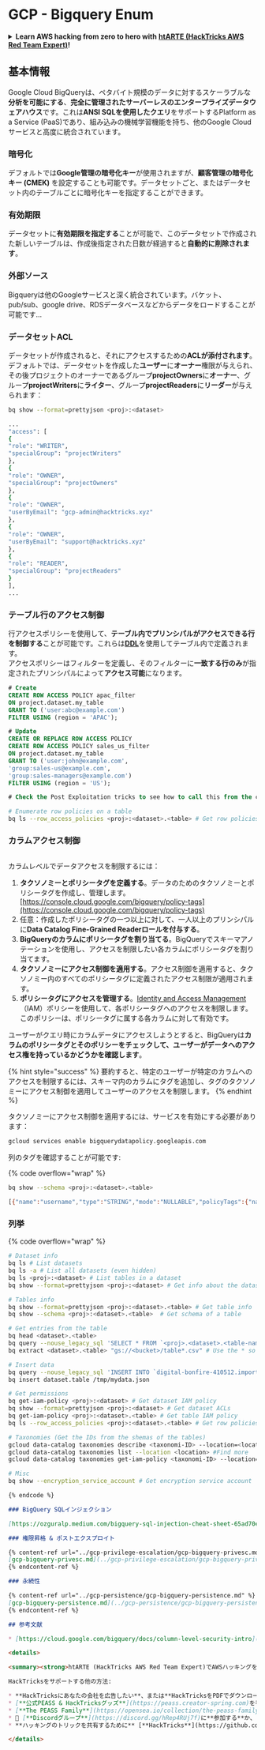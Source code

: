# GCP - Bigquery Enum

<details>

<summary><strong>Learn AWS hacking from zero to hero with</strong> <a href="https://training.hacktricks.xyz/courses/arte"><strong>htARTE (HackTricks AWS Red Team Expert)</strong></a><strong>!</strong></summary>

HackTricksをサポートする他の方法:

* **HackTricksにあなたの会社を広告したい**、または**HackTricksをPDFでダウンロードしたい**場合は、[**サブスクリプションプラン**](https://github.com/sponsors/carlospolop)をチェックしてください！
* [**公式PEASS & HackTricksグッズ**](https://peass.creator-spring.com)を入手する
* [**The PEASS Family**](https://opensea.io/collection/the-peass-family)を発見し、独占的な[**NFTs**](https://opensea.io/collection/the-peass-family)のコレクションをチェックする
* 💬 [**Discordグループ**](https://discord.gg/hRep4RUj7f)に**参加する**か、[**テレグラムグループ**](https://t.me/peass)に参加するか、**Twitter** 🐦 [**@carlospolopm**](https://twitter.com/carlospolopm)を**フォローする**。
* **HackTricks**にPRを提出して、あなたのハッキングのコツを共有する [**HackTricks**](https://github.com/carlospolop/hacktricks) と [**HackTricks Cloud**](https://github.com/carlospolop/hacktricks-cloud)
* &#x20;githubリポジトリ。

</details>

## 基本情報

Google Cloud BigQueryは、ペタバイト規模のデータに対するスケーラブルな**分析を可能にする**、**完全に管理されたサーバーレスのエンタープライズデータウェアハウス**です。これは**ANSI SQLを使用したクエリ**をサポートするPlatform as a Service (PaaS)であり、組み込みの機械学習機能を持ち、他のGoogle Cloudサービスと高度に統合されています。

### 暗号化

デフォルトでは**Google管理の暗号化キー**が使用されますが、**顧客管理の暗号化キー (CMEK)** を設定することも可能です。データセットごと、またはデータセット内のテーブルごとに暗号化キーを指定することができます。

### 有効期限

データセットに**有効期限を指定する**ことが可能で、このデータセットで作成された新しいテーブルは、作成後指定された日数が経過すると**自動的に削除されます**。

### 外部ソース

Bigqueryは他のGoogleサービスと深く統合されています。バケット、pub/sub、google drive、RDSデータベースなどからデータをロードすることが可能です...

### データセットACL

データセットが作成されると、それにアクセスするための**ACLが添付されます**。デフォルトでは、データセットを作成した**ユーザー**に**オーナー**権限が与えられ、その後プロジェクトのオーナーであるグループ**projectOwners**に**オーナー**、グループ**projectWriters**に**ライター**、グループ**projectReaders**に**リーダー**が与えられます：
```bash
bq show --format=prettyjson <proj>:<dataset>

...
"access": [
{
"role": "WRITER",
"specialGroup": "projectWriters"
},
{
"role": "OWNER",
"specialGroup": "projectOwners"
},
{
"role": "OWNER",
"userByEmail": "gcp-admin@hacktricks.xyz"
},
{
"role": "OWNER",
"userByEmail": "support@hacktricks.xyz"
},
{
"role": "READER",
"specialGroup": "projectReaders"
}
],
...
```
### テーブル行のアクセス制御

行アクセスポリシーを使用して、**テーブル内でプリンシパルがアクセスできる行を制御する**ことが可能です。これらは[**DDL**](https://cloud.google.com/bigquery/docs/reference/standard-sql/data-definition-language#create_row_access_policy_statement)を使用してテーブル内で定義されます。\
アクセスポリシーはフィルターを定義し、そのフィルターに**一致する行のみ**が指定されたプリンシパルによって**アクセス可能**になります。
```sql
# Create
CREATE ROW ACCESS POLICY apac_filter
ON project.dataset.my_table
GRANT TO ('user:abc@example.com')
FILTER USING (region = 'APAC');

# Update
CREATE OR REPLACE ROW ACCESS POLICY
CREATE ROW ACCESS POLICY sales_us_filter
ON project.dataset.my_table
GRANT TO ('user:john@example.com',
'group:sales-us@example.com',
'group:sales-managers@example.com')
FILTER USING (region = 'US');

# Check the Post Exploitation tricks to see how to call this from the cli
```

```bash
# Enumerate row policies on a table
bq ls --row_access_policies <proj>:<dataset>.<table> # Get row policies
```
### カラムアクセス制御

<figure><img src="../../../.gitbook/assets/image (3) (1).png" alt=""><figcaption></figcaption></figure>

カラムレベルでデータアクセスを制限するには：

1. **タクソノミーとポリシータグを定義する**。データのためのタクソノミーとポリシータグを作成し、管理します。[https://console.cloud.google.com/bigquery/policy-tags](https://console.cloud.google.com/bigquery/policy-tags)
2. 任意：作成したポリシータグの一つ以上に対して、一人以上のプリンシパルに**Data Catalog Fine-Grained Readerロールを付与する**。
3. **BigQueryのカラムにポリシータグを割り当てる**。BigQueryでスキーマアノテーションを使用し、アクセスを制限したい各カラムにポリシータグを割り当てます。
4. **タクソノミーにアクセス制御を適用する**。アクセス制御を適用すると、タクソノミー内のすべてのポリシータグに定義されたアクセス制限が適用されます。
5. **ポリシータグにアクセスを管理する**。[Identity and Access Management](https://cloud.google.com/iam)（IAM）ポリシーを使用して、各ポリシータグへのアクセスを制限します。このポリシーは、ポリシータグに属する各カラムに対して有効です。

ユーザーがクエリ時にカラムデータにアクセスしようとすると、BigQueryは**カラムのポリシータグとそのポリシーをチェックして、ユーザーがデータへのアクセス権を持っているかどうかを確認します**。

{% hint style="success" %}
要約すると、特定のユーザーが特定のカラムへのアクセスを制限するには、スキーマ内のカラムにタグを追加し、タグのタクソノミーにアクセス制御を適用してユーザーのアクセスを制限します。
{% endhint %}

タクソノミーにアクセス制御を適用するには、サービスを有効にする必要があります：
```bash
gcloud services enable bigquerydatapolicy.googleapis.com
```
列のタグを確認することが可能です:

{% code overflow="wrap" %}
```bash
bq show --schema <proj>:<dataset>.<table>

[{"name":"username","type":"STRING","mode":"NULLABLE","policyTags":{"names":["projects/.../locations/us/taxonomies/2030629149897327804/policyTags/7703453142914142277"]},"maxLength":"20"},{"name":"age","type":"INTEGER","mode":"NULLABLE"}]
```
### 列挙

{% code overflow="wrap" %}
```bash
# Dataset info
bq ls # List datasets
bq ls -a # List all datasets (even hidden)
bq ls <proj>:<dataset> # List tables in a dataset
bq show --format=prettyjson <proj>:<dataset> # Get info about the dataset (like ACLs)

# Tables info
bq show --format=prettyjson <proj>:<dataset>.<table> # Get table info
bq show --schema <proj>:<dataset>.<table>  # Get schema of a table

# Get entries from the table
bq head <dataset>.<table>
bq query --nouse_legacy_sql 'SELECT * FROM `<proj>.<dataset>.<table-name>` LIMIT 1000'
bq extract <dataset>.<table> "gs://<bucket>/table*.csv" # Use the * so it can dump everything in different files

# Insert data
bq query --nouse_legacy_sql 'INSERT INTO `digital-bonfire-410512.importeddataset.tabletest` (rank, refresh_date, dma_name, dma_id, term, week, score) VALUES (22, "2023-12-28", "Baltimore MD", 512, "Ms", "2019-10-13", 62), (22, "2023-12-28", "Baltimore MD", 512, "Ms", "2020-05-24", 67)'
bq insert dataset.table /tmp/mydata.json

# Get permissions
bq get-iam-policy <proj>:<dataset> # Get dataset IAM policy
bq show --format=prettyjson <proj>:<dataset> # Get dataset ACLs
bq get-iam-policy <proj>:<dataset>.<table> # Get table IAM policy
bq ls --row_access_policies <proj>:<dataset>.<table> # Get row policies

# Taxonomies (Get the IDs from the shemas of the tables)
gcloud data-catalog taxonomies describe <taxonomi-ID> --location=<location>
gcloud data-catalog taxonomies list --location <location> #Find more
gcloud data-catalog taxonomies get-iam-policy <taxonomi-ID> --location=<location>

# Misc
bq show --encryption_service_account # Get encryption service account
```
```markdown
{% endcode %}

### BigQuery SQLインジェクション

[https://ozguralp.medium.com/bigquery-sql-injection-cheat-sheet-65ad70e11eac](https://ozguralp.medium.com/bigquery-sql-injection-cheat-sheet-65ad70e11eac)

### 権限昇格 & ポストエクスプロイト

{% content-ref url="../gcp-privilege-escalation/gcp-bigquery-privesc.md" %}
[gcp-bigquery-privesc.md](../gcp-privilege-escalation/gcp-bigquery-privesc.md)
{% endcontent-ref %}

### 永続性

{% content-ref url="../gcp-persistence/gcp-bigquery-persistence.md" %}
[gcp-bigquery-persistence.md](../gcp-persistence/gcp-bigquery-persistence.md)
{% endcontent-ref %}

## 参考文献

* [https://cloud.google.com/bigquery/docs/column-level-security-intro](https://cloud.google.com/bigquery/docs/column-level-security-intro)

<details>

<summary><strong>htARTE (HackTricks AWS Red Team Expert)でAWSハッキングをゼロからヒーローまで学ぶ</strong></summary>

HackTricksをサポートする他の方法:

* **HackTricksにあなたの会社を広告したい**、または**HackTricksをPDFでダウンロードしたい**場合は、[**サブスクリプションプラン**](https://github.com/sponsors/carlospolop)をチェックしてください！
* [**公式PEASS & HackTricksグッズ**](https://peass.creator-spring.com)を手に入れる
* [**The PEASS Family**](https://opensea.io/collection/the-peass-family)を発見する、私たちの独占的な[**NFTs**](https://opensea.io/collection/the-peass-family)のコレクション
* 💬 [**Discordグループ**](https://discord.gg/hRep4RUj7f)に**参加する**か、[**テレグラムグループ**](https://t.me/peass)に参加するか、**Twitter** 🐦 [**@carlospolopm**](https://twitter.com/carlospolopm)で**フォロー**する。
* **ハッキングのトリックを共有するために** [**HackTricks**](https://github.com/carlospolop/hacktricks) と [**HackTricks Cloud**](https://github.com/carlospolop/hacktricks-cloud)のgithubリポジトリにPRを提出する。

</details>
```
